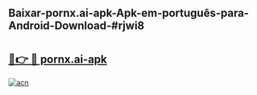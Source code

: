 ## Baixar-pornx.ai-apk-Apk-em-português​-para-Android-Download-#rjwi8

# <h2><a href="https://ainizakaria.my?title=pornx.ai-apk&ref=20M">🔗👉 🔴 pornx.ai-apk</a></h2>

[![acn](https://github.com/user-attachments/assets/0f9c940e-d8b0-45ae-aac7-cd30a18b3e1c)](https://ainizakaria.my?title=pornx.ai-apk&ref=20M)

